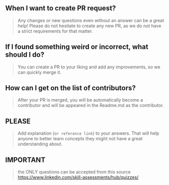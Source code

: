 ## When I want to create PR request?

> Any changes or new questions even without an answer can be a great help! Please do not hesitate to create any new PR, as we do not have a strict requirements for that matter.

## If I found something weird or incorrect, what should I do?

> You can create a PR to your liking and add any improvements, so we can quickly merge it.

## How can I get on the list of contributors?

> After your PR is merged, you will be automatically become a contributor and will be appeared in the Readme.md as the contributor.

## PLEASE

> Add explanation (`or reference link`) to your answers. That will help anyone to better learn concepts they might not have a great understanding about.

## IMPORTANT

> the ONLY questions can be accepted from this source https://www.linkedin.com/skill-assessments/hub/quizzes/
